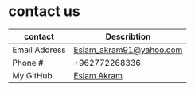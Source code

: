# contact us 
| contact  | Describtion  |
|---|---|
|  Email Address | Eslam_akram91@yahoo.com  |  
| Phone #  | +962772268336  |   
|  My GitHub |  [Eslam Akram]( https://eslamakram.github.io/Reading-Notes/) |  
